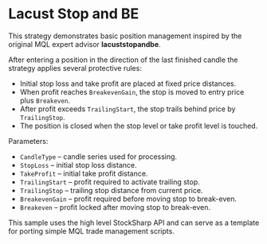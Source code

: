 # Lacust Stop and BE

This strategy demonstrates basic position management inspired by the original MQL expert advisor **lacuststopandbe**.

After entering a position in the direction of the last finished candle the strategy applies several protective rules:

- Initial stop loss and take profit are placed at fixed price distances.
- When profit reaches `BreakevenGain`, the stop is moved to entry price plus `Breakeven`.
- After profit exceeds `TrailingStart`, the stop trails behind price by `TrailingStop`.
- The position is closed when the stop level or take profit level is touched.

Parameters:

- `CandleType` – candle series used for processing.
- `StopLoss` – initial stop loss distance.
- `TakeProfit` – initial take profit distance.
- `TrailingStart` – profit required to activate trailing stop.
- `TrailingStop` – trailing stop distance from current price.
- `BreakevenGain` – profit required before moving stop to break-even.
- `Breakeven` – profit locked after moving stop to break-even.

This sample uses the high level StockSharp API and can serve as a template for porting simple MQL trade management scripts.
